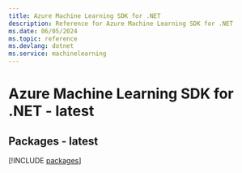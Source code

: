 ```yaml
---
title: Azure Machine Learning SDK for .NET
description: Reference for Azure Machine Learning SDK for .NET
ms.date: 06/05/2024
ms.topic: reference
ms.devlang: dotnet
ms.service: machinelearning
---
```

# Azure Machine Learning SDK for .NET - latest
## Packages - latest
[!INCLUDE [packages](machine-learning-index.md)]